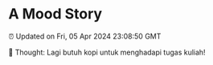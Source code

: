 # A Mood Story

⏰ Updated on Fri, 05 Apr 2024 23:08:50 GMT

💭 Thought: Lagi butuh kopi untuk menghadapi tugas kuliah!

